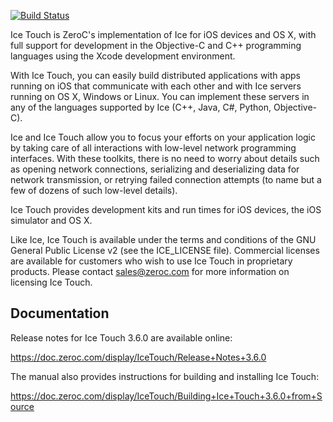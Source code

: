[![Build Status](https://magnum.travis-ci.com/zeroc-ice/icetouch.svg?token=icxd1yE9Nf6WLivZz2vF&branch=master)](https://magnum.travis-ci.com/zeroc-ice/icetouch)

Ice Touch is ZeroC's implementation of Ice for iOS devices and OS X,
with full support for development in the Objective-C and C++
programming languages using the Xcode development environment.

With Ice Touch, you can easily build distributed applications with
apps running on iOS that communicate with each other and with Ice
servers running on OS X, Windows or Linux. You can implement these
servers in any of the languages supported by Ice (C++, Java, C#,
Python, Objective-C).

Ice and Ice Touch allow you to focus your efforts on your application
logic by taking care of all interactions with low-level network
programming interfaces. With these toolkits, there is no need to worry
about details such as opening network connections, serializing and
deserializing data for network transmission, or retrying failed
connection attempts (to name but a few of dozens of such low-level
details).

Ice Touch provides development kits and run times for iOS devices, the
iOS simulator and OS X.

Like Ice, Ice Touch is available under the terms and conditions of the
GNU General Public License v2 (see the ICE_LICENSE file). Commercial
licenses are available for customers who wish to use Ice Touch in
proprietary products. Please contact sales@zeroc.com for more
information on licensing Ice Touch.

Documentation
-------------

Release notes for Ice Touch 3.6.0 are available online:

  https://doc.zeroc.com/display/IceTouch/Release+Notes+3.6.0

The manual also provides instructions for building and installing Ice
Touch:

  https://doc.zeroc.com/display/IceTouch/Building+Ice+Touch+3.6.0+from+Source
